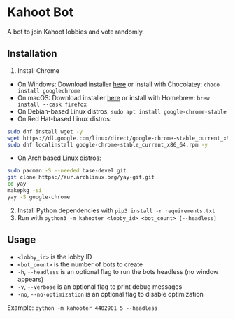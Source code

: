 # Kahoot Bot
A bot to join Kahoot lobbies and vote randomly.

## Installation
1. Install Chrome
- On Windows: Download installer [here](https://www.google.com/intl/en_US/chrome) or install with Chocolatey: `choco install googlechrome`
- On macOS: Download installer [here](https://www.google.com/intl/en_US/chrome) or install with Homebrew: `brew install --cask firefox`
- On Debian-based Linux distros: `sudo apt install google-chrome-stable`
- On Red Hat-based Linux distros:
```sh
sudo dnf install wget -y
wget https://dl.google.com/linux/direct/google-chrome-stable_current_x86_64.rpm
sudo dnf localinstall google-chrome-stable_current_x86_64.rpm -y
```
- On Arch based Linux distros:
```sh
sudo pacman -S --needed base-devel git
git clone https://aur.archlinux.org/yay-git.git
cd yay
makepkg -si
yay -S google-chrome
```

2. Install Python dependencies with `pip3 install -r requirements.txt`
3. Run with `python3 -m kahooter <lobby_id> <bot_count> [--headless]`

## Usage
- `<lobby_id>` is the lobby ID
- `<bot_count>` is the number of bots to create
- `-h`, `--headless` is an optional flag to run the bots headless (no window appears)
- `-v`, `--verbose` is an optional flag to print debug messages
- `-no`, `--no-optimization` is an optional flag to disable optimization

Example: `python -m kahooter 4402901 5 --headless`
